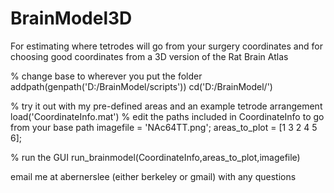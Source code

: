 # BrainModel3D
For estimating where tetrodes will go from your surgery coordinates and for choosing good coordinates from a 3D version of the Rat Brain Atlas

% change base to wherever you put the folder
	addpath(genpath('D:/BrainModel/scripts'))
	cd('D:/BrainModel/')

% try it out with my pre-defined areas and an example tetrode arrangement
	load('CoordinateInfo.mat')
% edit the paths included in CoordinateInfo to go from your base path
	imagefile = 'NAc64TT.png';
	areas_to_plot = [1 3 2 4 5 6];

% run the GUI
	run_brainmodel(CoordinateInfo,areas_to_plot,imagefile)

email me at abernerslee (either berkeley or gmail) with any questions
